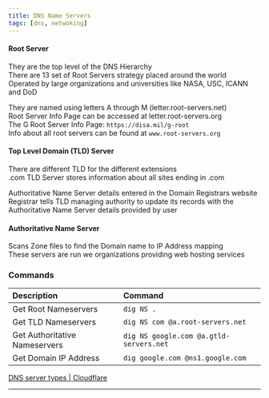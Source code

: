 ```yaml
---
title: DNS Name Servers
tags: [dns, netwoking]
---
```


#### Root Server
They are the top level of the DNS Hierarchy  
There are 13 set of Root Servers strategy placed around the world  
Operated by large organizations and universities like NASA, USC, ICANN and DoD

They are named using letters A through M (letter.root-servers.net)  
Root Server Info Page can be accessed at letter.root-servers.org  
The G Root Server Info Page: `https://disa.mil/g-root`  
Info about all root servers can be found at `www.root-servers.org`

#### Top Level Domain (TLD) Server
There are different TLD for the different extensions  
.com TLD Server stores information about all sites ending in .com

Authoritative Name Server details entered in the Domain Registrars website  
Registrar tells TLD managing authority to update its records with the Authoritative Name Server details provided by user

#### Authoritative Name Server
Scans Zone files to find the Domain name to IP Address mapping  
These servers are run we organizations providing web hosting services

### Commands

| Description                   | Command                              |
|:----------------------------- |:------------------------------------ |
| Get Root Nameservers          | `dig NS .`                           |
| Get TLD Nameservers           | `dig NS com @a.root-servers.net`                         |
| Get Authoritative Nameservers | `dig NS google.com @a.gtld-servers.net` |
| Get Domain IP Address         | `dig google.com @ns1.google.com`     |

[DNS server types | Cloudflare](https://www.cloudflare.com/learning/dns/dns-server-types/)

---